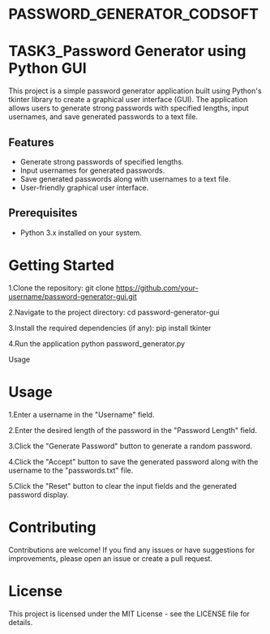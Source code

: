 # PASSWORD_GENERATOR_CODSOFT
# TASK3_Password Generator using Python GUI

This project is a simple password generator application built using Python's tkinter library to create a graphical user interface (GUI). The application allows users to generate strong passwords with specified lengths, input usernames, and save generated passwords to a text file.

## Features

- Generate strong passwords of specified lengths.
- Input usernames for generated passwords.
- Save generated passwords along with usernames to a text file.
- User-friendly graphical user interface.

## Prerequisites

- Python 3.x installed on your system.

# Getting Started
1.Clone the repository:  git clone https://github.com/your-username/password-generator-gui.git

2.Navigate to the project directory:  cd password-generator-gui

3.Install the required dependencies (if any):  pip install tkinter

4.Run the application python password_generator.py

Usage
# Usage

1.Enter a username in the "Username" field.

2.Enter the desired length of the password in the "Password Length" field.

3.Click the "Generate Password" button to generate a random password.

4.Click the "Accept" button to save the generated password along with the username to the "passwords.txt" file.

5.Click the "Reset" button to clear the input fields and the generated password display.

# Contributing

Contributions are welcome! If you find any issues or have suggestions for improvements, please open an issue or create a pull request.

# License
This project is licensed under the MIT License - see the LICENSE file for details.